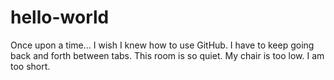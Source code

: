 # hello-world
Once upon a time...
I wish I knew how to use GitHub.
I have to keep going back and forth between tabs.
This room is so quiet.
My chair is too low.
I am too short.
